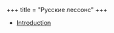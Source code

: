 +++
title = "Русские лессонс"
+++

  - [Introduction](/ru/%D0%92%D0%B2%D0%B5%D0%B4%D0%B5%D0%BD%D0%B8%D0%B5)
